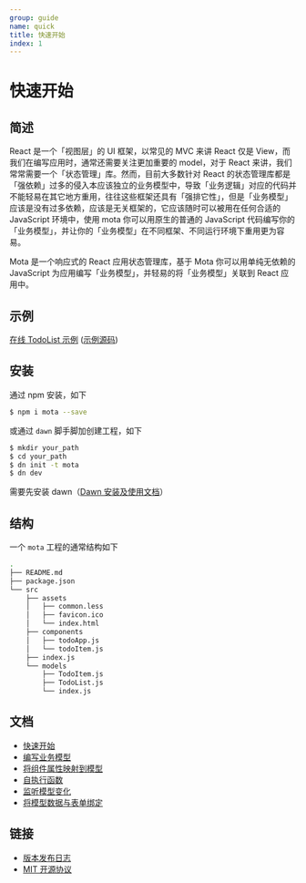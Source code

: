 ```yaml
---
group: guide
name: quick
title: 快速开始
index: 1
---
```


# 快速开始

## 简述

React 是一个「视图层」的 UI 框架，以常见的 MVC 来讲 React 仅是 View，而我们在编写应用时，通常还需要关注更加重要的 model，对于 React 来讲，我们常常需要一个「状态管理」库。然而，目前大多数针对 React 的状态管理库都是「强依赖」过多的侵入本应该独立的业务模型中，导致「业务逻辑」对应的代码并不能轻易在其它地方重用，往往这些框架还具有「强排它性」，但是「业务模型」应该是没有过多依赖，应该是无关框架的，它应该随时可以被用在任何合适的 JavaScript 环境中，使用 mota 你可以用原生的普通的 JavaScript 代码编写你的「业务模型」，并让你的「业务模型」在不同框架、不同运行环境下重用更为容易。

Mota 是一个响应式的 React 应用状态管理库，基于 Mota 你可以用单纯无依赖的 JavaScript 为应用编写「业务模型」，并轻易的将「业务模型」关联到 React 应用中。

## 示例

[在线 TodoList 示例](http://houfeng.net/dn-template-mota/example/)
([示例源码](https://github.com/Houfeng/dn-template-mota))

## 安装

通过 npm 安装，如下
```sh
$ npm i mota --save 
```

或通过 `dawn` 脚手脚加创建工程，如下

```sh
$ mkdir your_path
$ cd your_path
$ dn init -t mota
$ dn dev
```

需要先安装 dawn（[Dawn 安装及使用文档](https://alibaba.github.io/dawn/docs/)）

## 结构

一个 `mota` 工程的通常结构如下

```sh
.
├── README.md
├── package.json
└── src
    ├── assets
    │   ├── common.less
    │   ├── favicon.ico
    │   └── index.html
    ├── components
    │   ├── todoApp.js
    │   └── todoItem.js
    ├── index.js
    └── models
        ├── TodoItem.js
        ├── TodoList.js
        └── index.js
```

## 文档
- [快速开始](http://houfeng.net/mota/#!/zh/guide/quick)
- [编写业务模型](http://houfeng.net/mota/#!/zh/guide/model)
- [将组件属性映射到模型](http://houfeng.net/mota/#!/zh/guide/mapping)
- [自执行函数](http://houfeng.net/mota/#!/zh/guide/autorun)
- [监听模型变化](http://houfeng.net/mota/#!/zh/guide/watch)
- [将模型数据与表单绑定](http://houfeng.net/mota/#!/zh/guide/binding)

## 链接
- [版本发布日志](https://github.com/Houfeng/mota/releases)
- [MIT 开源协议](https://tldrlegal.com/license/mit-license)